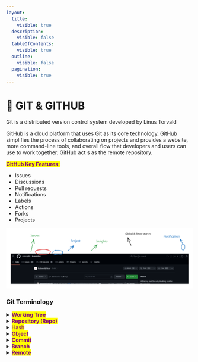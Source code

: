 ```yaml
---
layout:
  title:
    visible: true
  description:
    visible: false
  tableOfContents:
    visible: true
  outline:
    visible: false
  pagination:
    visible: true
---
```


# 🌟 GIT & GITHUB

Git is a distributed version control system developed by Linus Torvald

GitHub is a cloud platform that uses Git as its core technology. GitHub simplifies the process of collaborating on projects and provides a website, more command-line tools, and overall flow that developers and users can use to work together. GitHub act s as the remote repository.

<mark style="color:purple;">**GitHub Key Features:**</mark>

* Issues
* Discussions
* Pull requests
* Notifications
* Labels
* Actions
* Forks
* Projects

<img src="../../.gitbook/assets/file.excalidraw (5).svg" alt="" class="gitbook-drawing">

### Git Terminology&#x20;

<details>

<summary><mark style="color:purple;"><strong>Working Tree</strong></mark></summary>

The set of nested directories and files that contain the project that's being worked on

</details>

<details>

<summary><mark style="color:purple;"><strong>Repository (Repo)</strong></mark></summary>

The directory, located at the top level of a working tree, where Git keeps all the history and metadata for a project. Repositories are almost always referred to as _repos_. A _bare repository_ is one that isn't part of a working tree; it's used for sharing or backup. A bare repo is usually a directory with a name that ends in _.git_—for example, _project.git_.

</details>

<details>

<summary><mark style="color:purple;">Hash</mark></summary>

A number produced by a hash function that represents the contents of a file or another object as a fixed number of digits. Git uses hashes that are 160 bits long. One advantage to using hashes is that Git can tell whether a file has changed by hashing its contents and comparing the result to the previous hash. If the file time-and-date stamp is changed, but the file hash isn’t changed, Git knows the file contents aren’t changed

</details>

<details>

<summary><mark style="color:purple;"><strong>Object</strong></mark></summary>

A Git repo contains four types of _objects,_ each uniquely identified by an SHA-1 hash. A _blob_ object contains an ordinary file. A _tree_ object represents a directory; it contains names, hashes, and permissions. A _commit_ object represents a specific version of the working tree. A _tag_ is a name attached to a commit

</details>

<details>

<summary><mark style="color:purple;"><strong>Commit</strong></mark></summary>

When used as a verb, _commit_ means to make a commit object. This action takes its name from commits to a database. It means you are committing the changes you have made so that others can eventually see them, too.

</details>

<details>

<summary><mark style="color:purple;"><strong>Branch</strong></mark></summary>

A branch is a named series of linked commits. The most recent commit on a branch is called the _head_. The default branch, which is created when you initialize a repository, is called `main`, often named `master` in Git. The head of the current branch is named `HEAD`. Branches are an incredibly useful feature of Git because they allow developers to work independently (or together) in branches and later merge their changes into the default branch.

</details>

<details>

<summary><mark style="color:purple;"><strong>Remote</strong></mark></summary>

A remote is a named reference to another Git repository. When you create a repo, Git creates a remote named `origin` that is the default remote for push and pull operations.

</details>
